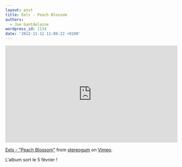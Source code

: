 ```yaml
---
layout: post
title: Eels - Peach Blossom
authors:
  - Joe Gantdelaine
wordpress_id: 1134
date: '2012-11-12 11:08:22 +0100'
---
```

<iframe src="http://player.vimeo.com/video/54862786?badge=0&amp;color=ffffff" width="540" height="304" frameborder="0" webkitAllowFullScreen mozallowfullscreen allowFullScreen></iframe> <p><a href="http://vimeo.com/54862786">Eels - "Peach Blossom"</a> from <a href="http://vimeo.com/stereogum">stereogum</a> on <a href="http://vimeo.com">Vimeo</a>.</p>

L'album sort le 5 février !
